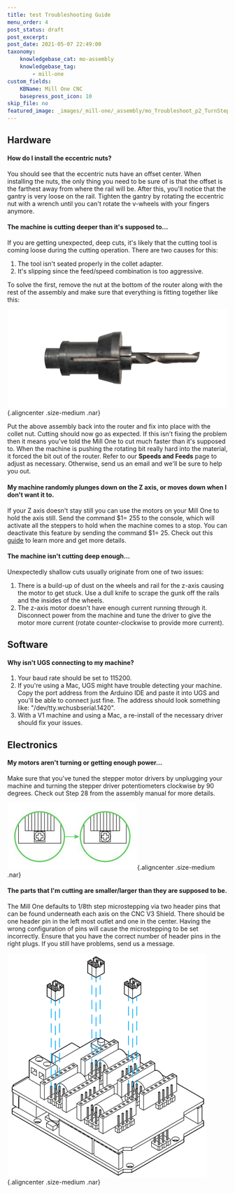 ```yaml
---
title: test Troubleshooting Guide
menu_order: 4
post_status: draft
post_excerpt: 
post_date: 2021-05-07 22:49:00
taxonomy:
    knowledgebase_cat: mo-assembly
    knowledgebase_tag:
        - mill-one
custom_fields:
    KBName: Mill One CNC
    basepress_post_icon: 10
skip_file: no
featured_image: _images/_mill-one/_assembly/mo_Troubleshoot_p2_TurnStep.jpg
---
```


<h2><strong>Hardware</strong></h2>

<h4>How do I install the eccentric nuts?</h4>

You should see that the eccentric nuts have an offset center. When installing the nuts, the only thing you need to be sure of is that the offset is the farthest away from where the rail will be. After this, you'll notice that the gantry is very loose on the rail. Tighten the gantry by rotating the eccentric nut with a wrench until you can't rotate the v-wheels with your fingers anymore.

<h4>The machine is cutting deeper than it's supposed to...</h4>

If you are getting unexpected, deep cuts, it's likely that the cutting tool is coming loose during the cutting operation. There are two causes for this:

<ol>
  <li>The tool isn't seated properly in the collet adapter.</li>
  <li>It's slipping since the feed/speed combination is too aggressive.</li>
</ol>

To solve the first, remove the nut at the bottom of the router along with the rest of the assembly and make sure that everything is fitting together like this:

![](/_images/_mill-one/_assembly/mo_troubleshoot_p1_AssembleEnd.png){.aligncenter .size-medium .nar}

Put the above assembly back into the router and fix into place with the collet nut. Cutting should now go as expected. If this isn't fixing the problem then it means you've told the Mill One to cut much faster than it's supposed to. When the machine is pushing the rotating bit really hard into the material, it forced the bit out of the router. Refer to our <strong>Speeds and Feeds</strong> page to adjust as necessary. Otherwise, send us an email and we'll be sure to help you out.

<h4>My machine randomly plunges down on the Z axis, or moves down when I don't want it to.</h4>

If your Z axis doesn't stay still you can use the motors on your Mill One to hold the axis still. Send the command $1= 255 to the console, which will activate all the steppers to hold when the machine comes to a stop. You can deactivate this feature by sending the command $1= 25. Check out this <a href="https://sienci.com/2018/03/30/my-z-axis-keeps-dropping-a-simple-guide-on-using-1-255/">guide</a> to learn more and get more details.

<h4>The machine isn't cutting deep enough...</h4>

Unexpectedly shallow cuts usually originate from one of two issues:

<ol>
  <li>There is a build-up of dust on the wheels and rail for the z-axis causing the motor to get stuck. Use a dull knife to scrape the gunk off the rails and the insides of the wheels.</li>
  <li>The z-axis motor doesn't have enough current running through it. Disconnect power from the machine and tune the driver to give the motor more current (rotate counter-clockwise to provide more current).</li>
</ol>

<h2><strong>Software</strong></h2>

<h4>Why isn't UGS connecting to my machine?</h4>

<ol>
  <li>Your baud rate should be set to 115200.</li>
  <li>If you're using a Mac, UGS might have trouble detecting your machine. Copy the port address from the Arduino IDE and paste it into UGS and you'll be able to connect just fine. The address should look something like: "/dev/tty.wchusbserial.1420".</li>
  <li>With a V1 machine and using a Mac, a re-install of the necessary driver should fix your issues.</li>
</ol>

<h2><strong>Electronics</strong></h2>

<h4>My motors aren't turning or getting enough power...</h4>

Make sure that you've tuned the stepper motor drivers by unplugging your machine and turning the stepper driver potentiometers clockwise by 90 degrees. Check out Step 28 from the assembly manual for more details.

![](/_images/_mill-one/_assembly/mo_troubleshoot_p2_TurnStep.jpg){.aligncenter .size-medium .nar}

<h4>The parts that I'm cutting are smaller/larger than they are supposed to be.</h4>

The Mill One defaults to 1/8th step microstepping via two header pins that can be found underneath each axis on the CNC V3 Shield. There should be one header pin in the left most outlet and one in the center. Having the wrong configuration of pins will cause the microstepping to be set incorrectly. Ensure that you have the correct number of header pins in the right plugs. If you still have problems, send us a message.

![](/_images/_mill-one/_assembly/mo_troubleshoot_p3_PinsShield.png){.aligncenter .size-medium .nar}
